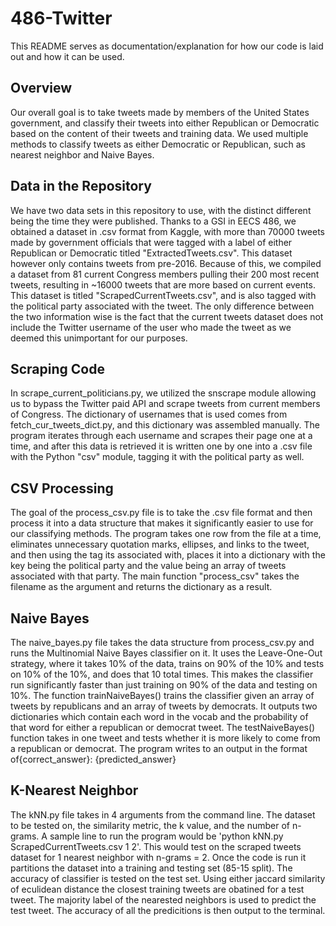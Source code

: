 # 486-Twitter
This README serves as documentation/explanation for how our code is laid out and how it can be used.

## Overview
Our overall goal is to take tweets made by members of the United States government, and classify their tweets into either Republican or Democratic based on the content of their tweets and training data. We used multiple methods to classify tweets as either Democratic or Republican, such as nearest neighbor and Naive Bayes.

## Data in the Repository
We have two data sets in this repository to use, with the distinct different being the time they were published. Thanks to a GSI in EECS 486, we obtained a dataset in .csv format from Kaggle, with more than 70000 tweets made by government officials that were tagged with a label of either Republican or Democratic titled "ExtractedTweets.csv". This dataset however only contains tweets from pre-2016. Because of this, we compiled a dataset from 81 current Congress members pulling their 200 most recent tweets, resulting in ~16000 tweets that are more based on current events. This dataset is titled "ScrapedCurrentTweets.csv", and is also tagged with the political party associated with the tweet. The only difference between the two information wise is the fact that the current tweets dataset does not include the Twitter username of the user who made the tweet as we deemed this unimportant for our purposes.

## Scraping Code
In scrape_current_politicians.py, we utilized the snscrape module allowing us to bypass the Twitter paid API and scrape tweets from current members of Congress. The dictionary of usernames that is used comes from fetch_cur_tweets_dict.py, and this dictionary was assembled manually. The program iterates through each username and scrapes their page one at a time, and after this data is retrieved it is written one by one into a .csv file with the Python "csv" module, tagging it with the political party as well.

## CSV Processing
The goal of the process_csv.py file is to take the .csv file format and then process it into a data structure that makes it significantly easier to use for our classifying methods. The program takes one row from the file at a time, eliminates unnecessary quotation marks, ellipses, and links to the tweet, and then using the tag its associated with, places it into a dictionary with the key being the political party and the value being an array of tweets associated with that party. The main function "process_csv" takes the filename as the argument and returns the dictionary as a result.

## Naive Bayes
The naive_bayes.py file takes the data structure from process_csv.py and runs the Multinomial Naive Bayes classifier on it. It uses the Leave-One-Out strategy, where it takes 10% of the data, trains on 90% of the 10% and tests on 10% of the 10%, and does that 10 total times. This makes the classifier run significantly faster than just training on 90% of the data and testing on 10%. The function trainNaiveBayes() trains the classifier given an array of tweets by republicans and an array of tweets by democrats. It outputs two dictionaries which contain each word in the vocab and the probability of that word for either a republican or democrat tweet. The testNaiveBayes() function takes in one tweet and tests whether it is more likely to come from a republican or democrat. The program writes to an output in the format of{correct_answer}: {predicted_answer}

## K-Nearest Neighbor

The kNN.py file takes in 4 arguments from the command line. The dataset to be tested on, the similarity metric, the k value, and the number of n-grams. A sample line to run the program would be 'python kNN.py ScrapedCurrentTweets.csv 1 2'. This would test on the scraped tweets dataset for 1 nearest neighbor with n-grams = 2. Once the code is run it partitions the dataset into a training and testing set (85-15 split). The accuracy of classifier is tested on the test set. Using either jaccard similarity of eculidean distance the closest training tweets are obatined for a test  tweet. The majority label of the nearested neighbors is used to predict the test tweet. The accuracy of all the predicitions is then output to the terminal.